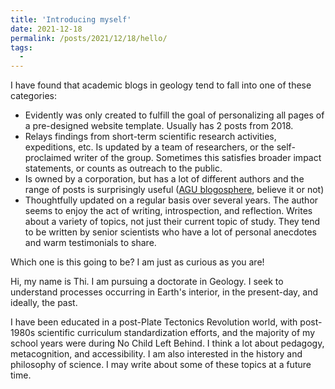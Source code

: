 ```yaml
---
title: 'Introducing myself'
date: 2021-12-18
permalink: /posts/2021/12/18/hello/
tags:
  - 
---
```


I have found that academic blogs in geology tend to fall into one of these categories:
* Evidently was only created to fulfill the goal of personalizing all pages of a pre-designed website template. Usually has 2 posts from 2018. 
* Relays findings from short-term scientific research activities, expeditions, etc. Is updated by a team of researchers, or the self-proclaimed writer of the group. Sometimes this satisfies broader impact statements, or counts as outreach to the public. 
* Is owned by a corporation, but has a lot of different authors and the range of posts is surprisingly useful ([AGU blogosphere](https://blogs.agu.org/), believe it or not)
* Thoughtfully updated on a regular basis over several years. The author seems to enjoy the act of writing, introspection, and reflection. Writes about a variety of topics, not just their current topic of study. They tend to be written by senior scientists who have a lot of personal anecdotes and warm testimonials to share. 

Which one is this going to be? I am just as curious as you are!

Hi, my name is Thi. I am pursuing a doctorate in Geology. I seek to understand processes occurring in Earth's interior, in the present-day, and ideally, the past. 

I have been educated in a post-Plate Tectonics Revolution world, with post-1980s scientific curriculum standardization efforts, and the majority of my school years were during No Child Left Behind. I think a lot about pedagogy, metacognition, and accessibility. I am also interested in the history and philosophy of science. I may write about some of these topics at a future time.
